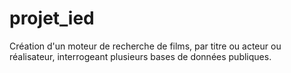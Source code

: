 # projet_ied

Création d'un moteur de recherche de films, par titre ou acteur ou réalisateur, interrogeant plusieurs bases de données publiques.

